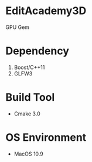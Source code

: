 EditAcademy3D
=============
GPU Gem

Dependency
==========
1. Boost/C++11
2. GLFW3

Build Tool
==========
- Cmake 3.0

OS Environment
==============
- MacOS 10.9
